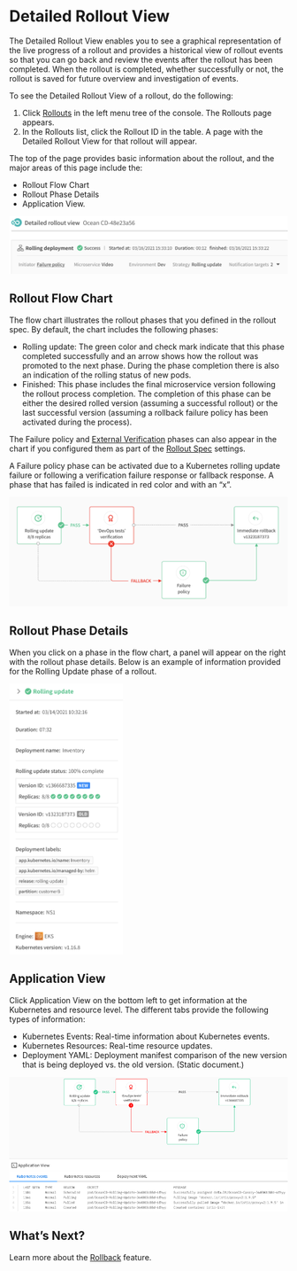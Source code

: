 <meta name="robots" content="noindex">

# Detailed Rollout View

The Detailed Rollout View enables you to see a graphical representation of the live progress of a rollout and provides a historical view of rollout events so that you can go back and review the events after the rollout has been completed. When the rollout is completed, whether successfully or not, the rollout is saved for future overview and investigation of events.

To see the Detailed Rollout View of a rollout, do the following:
1. Click [Rollouts](ocean-cd/features/granular-visibility/) in the left menu tree of the console. The Rollouts page appears.
2. In the Rollouts list, click the Rollout ID in the table. A page with the Detailed Rollout View for that rollout will appear.

The top of the page provides basic information about the rollout, and the major areas of this page include the:
- Rollout Flow Chart
- Rollout Phase Details
- Application View.

<img src="/ocean-cd/_media/features-detailed-rollout-view-01.png" />

## Rollout Flow Chart

The flow chart illustrates the rollout phases that you defined in the rollout spec. By default, the chart includes the following phases:
- Rolling update: The green color and check mark indicate that this phase completed successfully and an arrow shows how the rollout was promoted to the next phase. During the phase completion there is also an indication of the rolling status of new pods.
- Finished: This  phase includes the final microservice version following the rollout process completion. The completion of this phase can be either the desired rolled version (assuming a successful rollout) or the last successful version (assuming a rollback failure policy has been activated during the process).

The Failure policy and [External Verification](ocean-cd/features/external-verifications) phases can also appear in the chart if you configured them as part of the [Rollout Spec](https://docs.spot.io/api/#operation/OceanCDRolloutSpecCreate) settings.

A Failure policy phase can be activated due to a Kubernetes rolling update failure or following a verification failure response or fallback response. A phase that has failed is indicated in red color and with an “x”.

<img src="/ocean-cd/_media/features-detailed-rollout-view-02.png" />

## Rollout Phase Details

When you click on a phase in the flow chart, a panel will appear on the right with the rollout phase details. Below is an example of information provided for the Rolling Update phase of a rollout.

<img src="/ocean-cd/_media/features-detailed-rollout-view-03.png" width="206" height="488" />

## Application View

Click Application View on the bottom left to get information at the Kubernetes and resource level. The different tabs provide the following types of information:
- Kubernetes Events: Real-time information about Kubernetes events.
- Kubernetes Resources: Real-time resource updates.
- Deployment YAML: Deployment manifest comparison of the new version that is being deployed vs. the old version. (Static document.)

<img src="/ocean-cd/_media/features-detailed-rollout-view-04.png" />

## What’s Next?

Learn more about the [Rollback](ocean-cd/features/rollback) feature.
